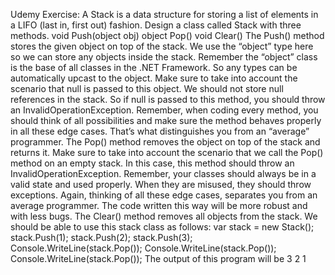 Udemy Exercise: 
A Stack is a data structure for storing a list of elements in a LIFO (last in, first out) fashion.
Design a class called Stack with three methods.
void Push(object obj)
object Pop()
void Clear()
The Push() method stores the given object on top of the stack. We use the “object” type here so
we can store any objects inside the stack. Remember the “object” class is the base of all classes
in the .NET Framework. So any types can be automatically upcast to the object. Make sure to
take into account the scenario that null is passed to this object. We should not store null
references in the stack. So if null is passed to this method, you should throw an
InvalidOperationException. Remember, when coding every method, you should think of all
possibilities and make sure the method behaves properly in all these edge cases. That’s what
distinguishes you from an “average” programmer.
The Pop() method removes the object on top of the stack and returns it. Make sure to take into
account the scenario that we call the Pop() method on an empty stack. In this case, this method
should throw an InvalidOperationException. Remember, your classes should always be in a valid
state and used properly. When they are misused, they should throw exceptions. Again, thinking
of all these edge cases, separates you from an average programmer. The code written this way
will be more robust and with less bugs.
The Clear() method removes all objects from the stack.
We should be able to use this stack class as follows:
var stack = new Stack();
stack.Push(1);
stack.Push(2);
stack.Push(3);
Console.WriteLine(stack.Pop());
Console.WriteLine(stack.Pop());
Console.WriteLine(stack.Pop());
The output of this program will be
3
2
1
